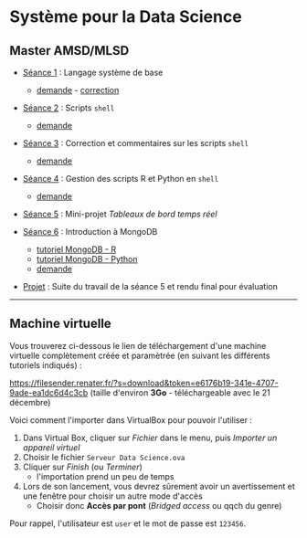 # Système pour la Data Science

## Master AMSD/MLSD

- [Séance 1](seance1) : Langage système de base
    - [demande](seance1-demande) - [correction](seance1-correction)
- [Séance 2](seance2) : Scripts `shell`
    - [demande](seance2-demande)
- [Séance 3](seance3) : Correction et commentaires sur les scripts `shell`
    - [demande](seance3-demande)
- [Séance 4](seance4) : Gestion des scripts R et Python en `shell`
    - [demande](seance4-demande)

- [Séance 5](seance5) : Mini-projet *Tableaux de bord temps réel*

- [Séance 6](seance6) : Introduction à MongoDB
    - [tutoriel MongoDB - R](seance6-r)
    - [tutoriel MongoDB - Python](seance6-python)
    - [demande](seance6-demande)

- [Projet](projet) : Suite du travail de la séance 5 et rendu final pour évaluation

---

## Machine virtuelle

Vous trouverez ci-dessous le lien de téléchargement d'une machine virtuelle complètement créée et paramètrée (en suivant les différents tutoriels indiqués) :

<https://filesender.renater.fr/?s=download&token=e6176b19-341e-4707-9ade-ea1dc6d4c3cb> (taille d'environ **3Go** - téléchargeable avec le 21 décembre)

Voici comment l'importer dans VirtualBox pour pouvoir l'utiliser :

1. Dans Virtual Box, cliquer sur *Fichier* dans le menu, puis *Importer un appareil virtuel*
1. Choisir le fichier `Serveur Data Science.ova`
1. Cliquer sur *Finish* (ou *Terminer*)
    - l'importation prend un peu de temps
1. Lors de son lancement, vous devrez sûrement avoir un avertissement et une fenêtre pour choisir un autre mode d'accès
    - Choisir donc **Accès par pont** (*Bridged access* ou qqch du genre)

Pour rappel, l'utilisateur est `user` et le mot de passe est `123456`.

<!--
Pitch général :
- Avoir un serveur
- Installer différents outils
    - RStudio Server
    - Shiny server
    - NoSQL type MongoDB
- Lancer en Batch des scripts (Bash, R, Python ou JS) pour récupérer des données 
    - peut-être bien du web-scraping
- Reporting shiny à jour en temps réel


Idées de données :
- http://archive.ics.uci.edu/ml/datasets/Activity+recognition+with+healthy+older+people+using+a+batteryless+wearable+sensor
- http://archive.ics.uci.edu/ml/datasets/UbiqLog+%28smartphone+lifelogging%29
- http://archive.ics.uci.edu/ml/datasets/WISDM+Smartphone+and+Smartwatch+Activity+and+Biometrics+Dataset+


Sources intéressantes :
- https://linux.die.net/man/1/rscript
- https://www.techtarget.com/searchwindowsserver/definition/command-line-interface-CLI#:~:text=A%20command%2Dline%20interface%20(CLI)%20is%20a%20text%2D,interfaces%20and%20character%20user%20interfaces.
- https://connect.ed-diamond.com/GNU-Linux-Magazine/glmf-131/awk-le-langage-script-de-reference-pour-le-traitement-de-fichiers

https://linux.goffinet.org/administration/scripts-shell/

Idées de trucs à faire :
- commande awk ?
- création de comptes linux
- lancement récurrent de scripts
- scripts R :
    - Rscript
    - R CMD BATCH
    - Paramètres
    - attention : utilisation de --no-restore
- scripts Python ??


Machine virtuelle :
- VirtualBox : https://www.virtualbox.org/
- Ubuntu : https://www.ubuntu-fr.org/download/

-->